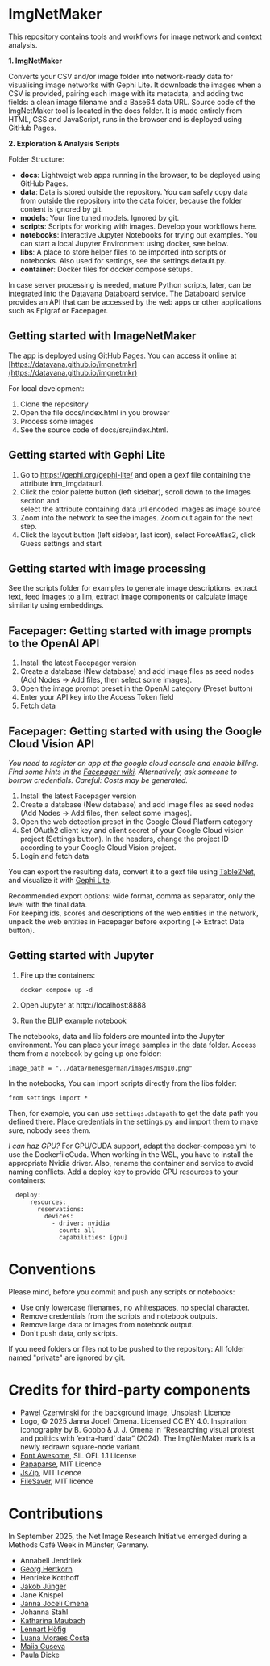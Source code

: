 # ImgNetMaker

This repository contains tools and workflows for image network and context analysis.

**1. ImgNetMaker**

Converts your CSV and/or image folder into network-ready data for visualising image networks with Gephi Lite. 
It downloads the images when a CSV is provided, pairing each image with its metadata, and adding two fields:
a clean image filename and a Base64 data URL.
Source code of the ImgNetMaker tool is located in the docs folder.
It is made entirely from HTML, CSS and JavaScript, 
runs in the browser and is deployed using GitHub Pages.

**2. Exploration & Analysis Scripts**

Folder Structure:  

- **docs**: Lightweigt web apps running in the browser, to be deployed using GitHub Pages.
- **data**: Data is stored outside the repository. 
  You can safely copy data from outside the repository into the data folder,
  because the folder content is ignored by git.
- **models**: Your fine tuned models. Ignored by git.
- **scripts**: Scripts for working with images. Develop your workflows here. 
- **notebooks**: Interactive Jupyter Notebooks for trying out examples.
  You can start a local Jupyter Environment using docker, see below.
- **libs**: A place to store helper files to be imported into scripts or notebooks. 
  Also used for settings, see the settings.default.py.
- **container**: Docker files for docker compose setups.

In case server processing is needed, mature Python scripts, later, 
can be integrated into the [Datavana Databoard service](https://databoard.uni-muenster.de/). 
The Databoard service provides an API that can be accessed by the web apps or other applications
such as Epigraf or Facepager.

## Getting started with ImageNetMaker

The app is deployed using GitHub Pages.
You can access it online at [https://datavana.github.io/imgnetmkr](https://datavana.github.io/imgnetmkr)

For local development:

1. Clone the repository
2. Open the file docs/index.html in you browser
3. Process some images
4. See the source code of docs/src/index.html.

## Getting started with Gephi Lite

1. Go to https://gephi.org/gephi-lite/ 
   and open a gexf file containing the attribute inm_imgdataurl.
3. Click the color palette button (left sidebar), 
   scroll down to the Images section and  
   select the attribute containing data url encoded images as image source
4. Zoom into the network to see the images. Zoom out again for the next step.
5. Click the layout button (left sidebar, last icon),
   select ForceAtlas2, click Guess settings and start

## Getting started with image processing

See the scripts folder for examples to generate image descriptions, extract text,
feed images to a llm, extract image components or calculate image similarity using embeddings.

## Facepager: Getting started with image prompts to the OpenAI API

1. Install the latest Facepager version
2. Create a database (New database) and 
   add image files as seed nodes (Add Nodes -> Add files, then select some images). 
3. Open the image prompt preset in the OpenAI category (Preset button)
4. Enter your API key into the Access Token field
5. Fetch data

## Facepager: Getting started with using the Google Cloud Vision API

*You need to register an app at the google cloud console and enable billing.
Find some hints in the [Facepager wiki](https://github.com/strohne/Facepager/wiki/Getting-Started-with-Google-Cloud-Platform).
Alternatively, ask someone to borrow credentials. Careful: Costs may be generated.*

1. Install the latest Facepager version
2. Create a database (New database) and 
   add image files as seed nodes (Add Nodes -> Add files, then select some images). 
3. Open the web detection preset in the Google Cloud Platform category 
4. Set OAuth2 client key and client secret of your Google Cloud vision project (Settings button). 
   In the headers, change the project ID according to your Google Cloud Vision project.
5. Login and fetch data

You can export the resulting data, 
convert it to a gexf file using [Table2Net](https://medialab.github.io/table2net/),
and visualize it with [Gephi Lite](https://gephi.org/gephi-lite/).

Recommended export options: wide format, comma as separator, only the level with the final data.  
For keeping ids, scores and descriptions of the web entities in the network,
 unpack the web entities in Facepager before exporting (-> Extract Data button). 

## Getting started with Jupyter

1. Fire up the containers:
   ```
   docker compose up -d
   ```
2. Open Jupyter at http://localhost:8888

3. Run the BLIP example notebook


The notebooks, data and lib folders are mounted into the Jupyter environment.
You can place your image samples in the data folder. 
Access them from a notebook by going up one folder:
```
image_path = "../data/memesgerman/images/msg10.png"
```

In the notebooks, You can import scripts directly from the libs folder:
```
from settings import *
```

Then, for example, you can use `settings.datapath` to get the data path you defined there.
Place credentials in the settings.py and import them to make sure, nobody sees them.


*I can haz GPU?*
For GPU/CUDA support, adapt the docker-compose.yml to use the DockerfileCuda.
When working in the WSL, you have to install the appropriate Nvidia driver.
Also, rename the container and service to avoid naming conflicts. 
Add a deploy key to provide GPU resources to your containers:    
```
  deploy:
      resources:
        reservations:
          devices:
            - driver: nvidia
              count: all
              capabilities: [gpu]
```

# Conventions

Please mind, before you commit and push any scripts or notebooks: 
- Use only lowercase filenames, no whitespaces, no special character.
- Remove credentials from the scripts and notebook outputs.
- Remove large data or images from notebook output.
- Don't push data, only skripts.

If you need folders or files not to be pushed to the repository:
All folder named "private" are ignored by git.

# Credits for third-party components
- [Pawel Czerwinski](https://unsplash.com/de/@pawel_czerwinski) for the background image, Unsplash Licence
- Logo, © 2025 Janna Joceli Omena. Licensed CC BY 4.0.
Inspiration: iconography by B. Gobbo & J. J. Omena in “Researching visual protest and politics with ‘extra-hard’ data” (2024). The ImgNetMaker mark is a newly redrawn square-node variant.
- [Font Awesome](https://fontawesome.com/), SIL OFL 1.1 License
- [Papaparse](https://www.papaparse.com/), MIT Licence
- [JsZip](https://stuk.github.io/jszip/), MIT licence
- [FileSaver](https://github.com/eligrey/FileSaver.js), MIT licence

# Contributions

In September 2025, the Net Image Research Initiative emerged during a Methods Café Week in Münster, Germany.

- Annabell Jendrilek
- [Georg Hertkorn](https://orcid.org/0009-0005-0760-2818)
- Henrieke Kotthoff
- [Jakob Jünger](https://orcid.org/0000-0003-1860-6695)
- Jane Knispel
- [Janna Joceli Omena](https://orcid.org/0000-0001-8445-9502)
- Johanna Stahl
- [Katharina Maubach](https://orcid.org/0009-0005-1466-7943)
- [Lennart Höfig](https://orcid.org/0009-0001-8500-3117)
- [Luana Moraes Costa](https://orcid.org/0009-0004-3303-8408)
- [Maiia Guseva](https://orcid.org/0009-0006-5024-7919)
- Paula Dicke
